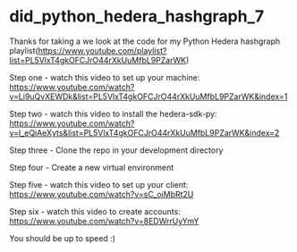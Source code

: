 # did_python_hedera_hashgraph_7
Thanks for taking a we look at the code for my Python Hedera hashgraph playlist(https://www.youtube.com/playlist?list=PL5VlxT4gkOFCJrO44rXkUuMfbL9PZarWK)

Step one - watch this video to set up your machine: https://www.youtube.com/watch?v=Li9uQvXEWDk&list=PL5VlxT4gkOFCJrO44rXkUuMfbL9PZarWK&index=1

Step two - watch this video to install the hedera-sdk-py: https://www.youtube.com/watch?v=I_eQiAeXyts&list=PL5VlxT4gkOFCJrO44rXkUuMfbL9PZarWK&index=2

Step three - Clone the repo in your development directory

Step four - Create a new virtual environment

Step five - watch this video to set up your client: https://www.youtube.com/watch?v=sC_oiMbRt2U

Step six - watch this video to create accounts: https://www.youtube.com/watch?v=8EDWrrUyYmY

You should be up to speed :)


